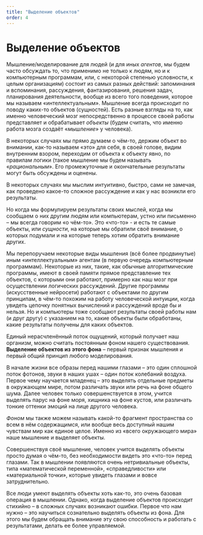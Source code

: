 ```yaml
---
title: "Выделение объектов"
order: 4
---
```


# Выделение объектов

Мышление/моделирование для людей (и для иных *агентов*, мы будем часто обсуждать то, что применимо не только к людям, но и к компьютерным программам, или, с некоторой степенью условности, к целым организациям) состоит из самых разных действий: запоминания и вспоминания, рассуждения, фантазирования, решения задач, планирования деятельности, вообще из всего того поведения, которое мы называем «интеллектуальным». Мышление всегда происходит по поводу каких-то объектов (сущностей). Есть разные взгляды на то, как именно человеческий мозг непосредственно в процессе своей работы представляет и обрабатывает *объекты* (будем считать, что именно работа мозга создаёт «*мышление*» у человека).

В некоторых случаях мы прямо думаем о чём-то, держим объект во внимании, как-то называем «это» для себя, в своей голове, видим внутренним взором, переходим от объекта к объекту явно, по правилам логики (такое мышление мы будем называть «*рациональным*». Его промежуточные и окончательные результаты могут быть обсуждены и оценены.

В некоторых случаях мы мыслим интуитивно, быстро, сами не замечая, как проведено какое-то сложное рассуждение и как у нас возникли его результаты.

Но когда мы формулируем результаты своих мыслей, когда мы сообщаем о них другим людям или компьютерам, устно или письменно – мы всегда говорим «о чём-то». Это «что-то» - и есть те самые объекты, или *сущности*, на которые мы обратили своё внимание, о которых подумали и на которые теперь хотим обратить внимание других.

Мы перепоручаем некоторые виды мышления (всё более продвинутые) иным «интеллектуальным» агентам (в первую очередь компьютерным программам). Некоторые из них, такие, как обычные алгоритмические программы, имеют в своей памяти прямое представление тех объектов, с которыми они работают, примерно как наш мозг при осуществлении логических рассуждений. Другие программы (искусственные нейросети) работают с объектами по другим принципам, в чём-то похожим на работу человеческой интуиции, когда увидеть цепочку понятных вычислений и рассуждений вроде бы и нельзя. Но и компьютеры тоже сообщают результаты своей работы нам (и друг другу) с указанием на то, какие объекты были обработаны, какие результаты получены для каких объектов.

Единый нерасчленённый поток ощущений, который получает наш организм, можно считать постоянным фоном нашего существования. **Выделение объектов из этого фона** – первый признак мышления и первый общий принцип любого моделирования.

В начале жизни все образы перед нашими глазами – это один сплошной поток фотонов, звуки в наших ушах – один поток колебаний воздуха. Первое чему научается младенец – это выделять отдельные предметы в окружающем мире, потом различать звуки или речь на фоне общего шума. Далее человек только совершенствуется в этом, учится выделять парус на фоне моря, хищника на фоне кустов, или различать тонкие оттенки эмоций на лице другого человека.

*Фоном* мы также можем называть какой-то фрагмент пространства со всем в нём содержащимся, или вообще весь доступный нашим чувствам мир как единое целое. Именно из «всего окружающего мира» наше мышление и выделяет объекты.

Совершенствуя своё мышление, человек учится выделять объекты просто думая о чём-то, без необходимости видеть это «что-то» перед глазами. Так в мышлении появляются очень нетривиальные объекты, типа «математической переменной», «справедливости» или «материальной точки», которые увидеть глазами и вовсе затруднительно.

Все люди умеют выделять объекты хоть как-то, это очень базовая операция в мышлении. Однако, когда выделение объектов происходит стихийно – в сложных случаях возникают ошибки. Первое что нам нужно – это научиться сознательно выделять объекты из фона. Для этого мы будем обращать внимание эту свою способность и работать с результатами, делать ее более управляемой.